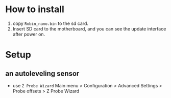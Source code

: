 # How to install

1. copy `Robin_nano.bin` to the sd card. 
2. Insert SD card to the motherboard, and you can see the update interface after power on.   

# Setup
## an autoleveling sensor
* use `Z Probe Wizard`
    Main menu  > Configuration > Advanced Settings > Probe offsets > Z Probe Wizard
